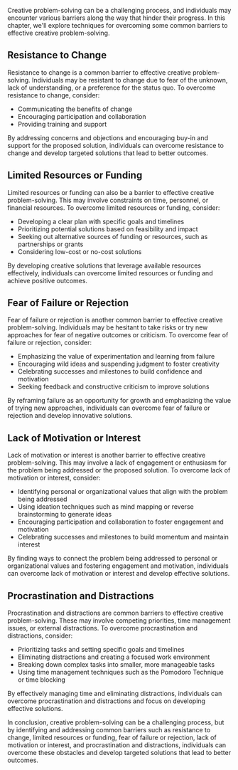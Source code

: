 
Creative problem-solving can be a challenging process, and individuals may encounter various barriers along the way that hinder their progress. In this chapter, we'll explore techniques for overcoming some common barriers to effective creative problem-solving.

Resistance to Change
--------------------

Resistance to change is a common barrier to effective creative problem-solving. Individuals may be resistant to change due to fear of the unknown, lack of understanding, or a preference for the status quo. To overcome resistance to change, consider:

* Communicating the benefits of change
* Encouraging participation and collaboration
* Providing training and support

By addressing concerns and objections and encouraging buy-in and support for the proposed solution, individuals can overcome resistance to change and develop targeted solutions that lead to better outcomes.

Limited Resources or Funding
----------------------------

Limited resources or funding can also be a barrier to effective creative problem-solving. This may involve constraints on time, personnel, or financial resources. To overcome limited resources or funding, consider:

* Developing a clear plan with specific goals and timelines
* Prioritizing potential solutions based on feasibility and impact
* Seeking out alternative sources of funding or resources, such as partnerships or grants
* Considering low-cost or no-cost solutions

By developing creative solutions that leverage available resources effectively, individuals can overcome limited resources or funding and achieve positive outcomes.

Fear of Failure or Rejection
----------------------------

Fear of failure or rejection is another common barrier to effective creative problem-solving. Individuals may be hesitant to take risks or try new approaches for fear of negative outcomes or criticism. To overcome fear of failure or rejection, consider:

* Emphasizing the value of experimentation and learning from failure
* Encouraging wild ideas and suspending judgment to foster creativity
* Celebrating successes and milestones to build confidence and motivation
* Seeking feedback and constructive criticism to improve solutions

By reframing failure as an opportunity for growth and emphasizing the value of trying new approaches, individuals can overcome fear of failure or rejection and develop innovative solutions.

Lack of Motivation or Interest
------------------------------

Lack of motivation or interest is another barrier to effective creative problem-solving. This may involve a lack of engagement or enthusiasm for the problem being addressed or the proposed solution. To overcome lack of motivation or interest, consider:

* Identifying personal or organizational values that align with the problem being addressed
* Using ideation techniques such as mind mapping or reverse brainstorming to generate ideas
* Encouraging participation and collaboration to foster engagement and motivation
* Celebrating successes and milestones to build momentum and maintain interest

By finding ways to connect the problem being addressed to personal or organizational values and fostering engagement and motivation, individuals can overcome lack of motivation or interest and develop effective solutions.

Procrastination and Distractions
--------------------------------

Procrastination and distractions are common barriers to effective creative problem-solving. These may involve competing priorities, time management issues, or external distractions. To overcome procrastination and distractions, consider:

* Prioritizing tasks and setting specific goals and timelines
* Eliminating distractions and creating a focused work environment
* Breaking down complex tasks into smaller, more manageable tasks
* Using time management techniques such as the Pomodoro Technique or time blocking

By effectively managing time and eliminating distractions, individuals can overcome procrastination and distractions and focus on developing effective solutions.

In conclusion, creative problem-solving can be a challenging process, but by identifying and addressing common barriers such as resistance to change, limited resources or funding, fear of failure or rejection, lack of motivation or interest, and procrastination and distractions, individuals can overcome these obstacles and develop targeted solutions that lead to better outcomes.
